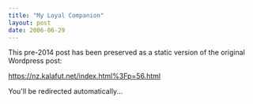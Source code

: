 ```yaml
---
title: "My Loyal Companion"
layout: post
date: 2006-06-29
---
```


This pre-2014 post has been preserved as a static version of the original Wordpress post:

https://nz.kalafut.net/index.html%3Fp=56.html

You'll be redirected automatically...

<head>
  <meta http-equiv="refresh" content="5;url=https://nz.kalafut.net/index.html%3Fp=56.html">
</head>

